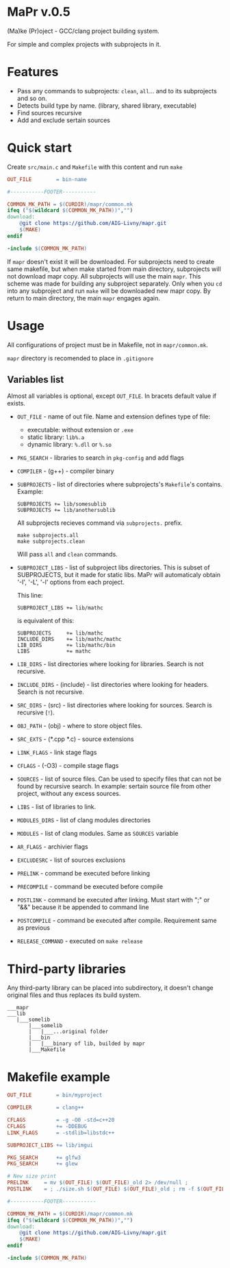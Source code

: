 # MaPr v.0.5

(Ma)ke (Pr)oject - GCC/clang project building system. 

For simple and complex projects with subprojects in it. 

# Features
- Pass any commands to subprojects: `clean`, `all`... and to its subprojects and so on.
- Detects build type by name. (library, shared library, executable)
- Find sources recursive
- Add and exclude sertain sources

# Quick start
Create `src/main.c` and `Makefile` with this content and run `make`
```Makefile
OUT_FILE        = bin-name

#-----------FOOTER-----------

COMMON_MK_PATH = $(CURDIR)/mapr/common.mk
ifeq ("$(wildcard $(COMMON_MK_PATH))","")
download:
	@git clone https://github.com/AIG-Livny/mapr.git
	$(MAKE)
endif

-include $(COMMON_MK_PATH) 
```

If `mapr` doesn't exist it will be downloaded. 
For subprojects need to create same makefile, but when make started from main directory, subprojects will not download mapr copy. All subprojects will use the main `mapr`. This scheme was made for building any subproject separately. Only when you `cd` into any subproject and run `make` will be downloaded new mapr copy. By return to main directory, the main `mapr` engages again.

# Usage
All configurations of project must be in Makefile, not in `mapr/common.mk`.

`mapr` directory is recomended to place in `.gitignore` 

## Variables list
Almost all variables is optional, except `OUT_FILE`. In bracets default value if exists.

- `OUT_FILE` - name of out file. Name and extension defines type of file:
 	- executable: without extension or `.exe`
	- static library:	`lib%.a`
	- dynamic library:	`%.dll` or `%.so`

- `PKG_SEARCH` - libraries to search in `pkg-config` and add flags 

- `COMPILER` - (g++) - compiler binary

- `SUBPROJECTS` - list of directories where subprojects's `Makefile`'s contains. Example:
    ```
    SUBPROJECTS += lib/somesublib
    SUBPROJECTS += lib/anothersublib
    ```
    All subprojects recieves command via `subprojects.` prefix.
    ```
    make subprojects.all
    make subprojects.clean
    ```
    Will pass `all` and `clean` commands.

- `SUBPROJECT_LIBS` - list of subproject libs directories. This is subset of SUBPROJECTS, but it made for static libs. MaPr will automaticaly obtain '-I', '-L', '-l' options from each project.
    
    This line:
    ```
    SUBPROJECT_LIBS	+= lib/mathc
    ```
    is equivalent of this:
    ```
    SUBPROJECTS 	+= lib/mathc
    INCLUDE_DIRS 	+= lib/mathc/mathc
    LIB_DIRS 		+= lib/mathc/bin
    LIBS 	 		+= mathc
    ```
- `LIB_DIRS` - list directories where looking for libraries. Search is not recursive.

- `INCLUDE_DIRS` - (include) - list directories where looking for headers. Search is not recursive.

- `SRC_DIRS` - (src) - list directories where looking for sources. Search is recursive (`!`).

- `OBJ_PATH` - (obj) - where to store object files.

- `SRC_EXTS` - (*.cpp *.c) - source extensions

- `LINK_FLAGS` - link stage flags

- `CFLAGS` - (-O3) - compile stage flags

- `SOURCES` - list of source files. Can be used to specify files that can not be found by recursive search. In example: sertain source file from other project, without any excess sources.

- `LIBS` - list of libraries to link.

- `MODULES_DIRS` - list of clang modules directories

- `MODULES` - list of clang modules. Same as `SOURCES` variable

- `AR_FLAGS` - archivier flags

- `EXCLUDESRC` - list of sources exclusions

- `PRELINK` - command be executed before linking

- `PRECOMPILE` - command be executed before compile

- `POSTLINK` - command be executed after linking. Must start with ";" or "&&" because it be appended to command line

- `POSTCOMPILE` - command be executed after compile. Requirement same as previous 

- `RELEASE_COMMAND` - executed on `make release`

# Third-party libraries
Any third-party library can be placed into subdirectory, it doesn't change original files and thus replaces its build system.
```
___mapr
___lib
   |___somelib
       |___somelib
       |   |___...original folder
       |___bin
       |   |___binary of lib, builded by mapr
       |___Makefile

``` 

# Makefile example

```Makefile
OUT_FILE        = bin/myproject

COMPILER 		= clang++

CFLAGS			= -g -O0 -std=c++20 
CFLAGS			+= -DDEBUG
LINK_FLAGS 		= -stdlib=libstdc++

SUBPROJECT_LIBS += lib/imgui

PKG_SEARCH      += glfw3
PKG_SEARCH      += glew

# New size print
PRELINK		= mv $(OUT_FILE) $(OUT_FILE)_old 2> /dev/null ;
POSTLINK	= ; ./size.sh $(OUT_FILE) $(OUT_FILE)_old ; rm -f $(OUT_FILE)_old

#-----------FOOTER-----------

COMMON_MK_PATH = $(CURDIR)/mapr/common.mk
ifeq ("$(wildcard $(COMMON_MK_PATH))","")
download:
	@git clone https://github.com/AIG-Livny/mapr.git
	$(MAKE)
endif

-include $(COMMON_MK_PATH) 
```